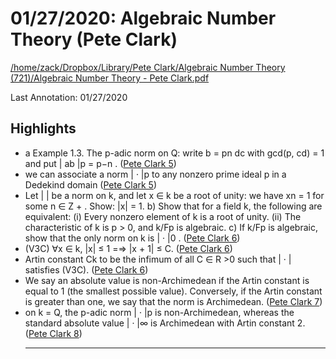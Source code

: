 # 01/27/2020: Algebraic Number Theory (Pete Clark)

<a href='file:////home/zack/Dropbox/Library/Pete Clark/Algebraic Number Theory (721)/Algebraic Number Theory - Pete Clark.pdf' target='_blank'>/home/zack/Dropbox/Library/Pete Clark/Algebraic Number Theory (721)/Algebraic Number Theory - Pete Clark.pdf</a>

Last Annotation: 01/27/2020

## Highlights

- a Example 1\.3\. The p-adic norm on Q: write b = pn dc with gcd\(p, cd\) = 1 and put | ab |p = p−n \. (<a href="file:////home/zack/Dropbox/Library/Pete Clark/Algebraic Number Theory (721)/Algebraic Number Theory - Pete Clark.pdf#page=5" target="_blank">Pete Clark 5</a>)
- we can associate a norm | · |p to any nonzero prime ideal p in a Dedekind domain (<a href="file:////home/zack/Dropbox/Library/Pete Clark/Algebraic Number Theory (721)/Algebraic Number Theory - Pete Clark.pdf#page=5" target="_blank">Pete Clark 5</a>)
- Let | | be a norm on k, and let x ∈ k be a root of unity: we have xn = 1 for some n ∈ Z + \. Show: |x| = 1\. b\) Show that for a field k, the following are equivalent: \(i\) Every nonzero element of k is a root of unity\. \(ii\) The characteristic of k is p > 0, and k/Fp is algebraic\. c\) If k/Fp is algebraic, show that the only norm on k is | · |0 \. (<a href="file:////home/zack/Dropbox/Library/Pete Clark/Algebraic Number Theory (721)/Algebraic Number Theory - Pete Clark.pdf#page=6" target="_blank">Pete Clark 6</a>)
- \(V3C\) ∀x ∈ k, |x| ≤ 1 =⇒ |x + 1| ≤ C\. (<a href="file:////home/zack/Dropbox/Library/Pete Clark/Algebraic Number Theory (721)/Algebraic Number Theory - Pete Clark.pdf#page=6" target="_blank">Pete Clark 6</a>)
- Artin constant Ck to be the infimum of all C ∈ R >0 such that | · | satisfies \(V3C\)\. (<a href="file:////home/zack/Dropbox/Library/Pete Clark/Algebraic Number Theory (721)/Algebraic Number Theory - Pete Clark.pdf#page=6" target="_blank">Pete Clark 6</a>)
- We say an absolute value is non-Archimedean if the Artin constant is equal to 1 \(the smallest possible value\)\. Conversely, if the Artin constant is greater than one, we say that the norm is Archimedean\. (<a href="file:////home/zack/Dropbox/Library/Pete Clark/Algebraic Number Theory (721)/Algebraic Number Theory - Pete Clark.pdf#page=7" target="_blank">Pete Clark 7</a>)
- on k = Q, the p-adic norm | · |p is non-Archimedean, whereas the standard absolute value | · |∞ is Archimedean with Artin constant 2\. (<a href="file:////home/zack/Dropbox/Library/Pete Clark/Algebraic Number Theory (721)/Algebraic Number Theory - Pete Clark.pdf#page=8" target="_blank">Pete Clark 8</a>)<hr>


